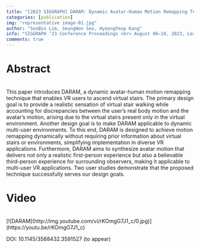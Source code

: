 ```yaml
---
title: "[2023 SIGGRAPH] DARAM: Dynamic Avatar-Human Motion Remapping Technique for Realistic Virtual Stair Ascending Motions (To appear)"
categories: [publication]
img: "representative image-01.jpg"
author: "SooBin Lim, SeungWon Seo, HyeongYeop Kang"
info: "SIGGRAPH ’23 Conference Proceedings <br> August 06–10, 2023, Los Angeles, CA, USA"
comments: true
---
```


<h1>
Abstract
</h1>
<br>
This paper introduces DARAM, a dynamic avatar-human motion remapping technique that enables VR users to ascend virtual stairs. The primary design goal is to provide a realistic sensation of virtual stair walking while accounting for discrepancies between the user’s real body motion and the avatar’s motion, arising due to the virtual stairs present only in the virtual environment. Another design goal is to make DARAM applicable to dynamic multi-user environments. To this end, DARAM is designed to achieve motion remapping dynamically without requiring prior information about virtual stairs or environments, simplifying implementation in diverse VR applications. Furthermore, DARAM aims to synthesize avatar motion that delivers not only a realistic first-person experience but also a believable third-person experience for surrounding observers, making it applicable to multi-user VR applications. Two user studies demonstrate that the proposed technique successfully serves our design goals.
<br>
<h1>
Video
</h1>
<br>
[![DARAM](http://img.youtube.com/vi/rKOmgG7J1_c/0.jpg)](https://youtu.be/rKOmgG7J1_c) 

<p>
DOI: 10.1145/3588432.3591527 (to appear)
</p>